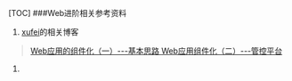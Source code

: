 [TOC]
###Web进阶相关参考资料

1. [xufei](https://github.com/xufei/blog)的相关博客
>[Web应用的组件化（一）---基本思路 ](https://github.com/xufei/blog/issues/6)
[Web应用组件化（二）---管控平台](https://github.com/xufei/blog/issues/7)

1.
  
  